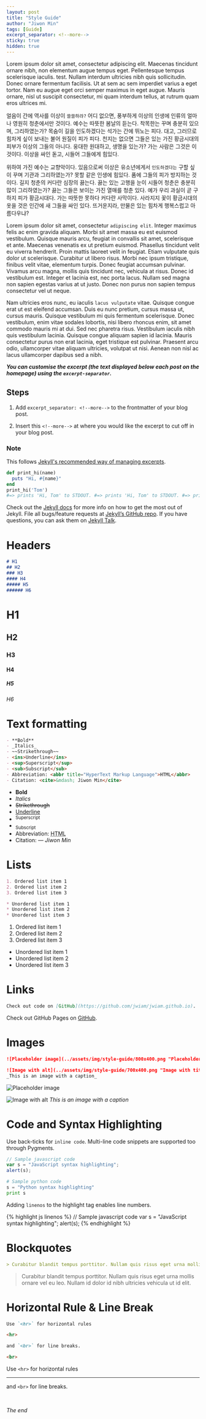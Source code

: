 ```yaml
---
layout: post
title: "Style Guide"
author: "Jiwon Min"
tags: [Guide]
excerpt_separator: <!--more-->
sticky: true
hidden: true
---
```


Lorem ipsum dolor sit amet, consectetur adipiscing elit. Maecenas tincidunt ornare nibh, non elementum augue tempus eget. Pellentesque tempus scelerisque iaculis. test.<!--more--> Nullam interdum ultricies nibh quis sollicitudin. Donec ornare fermentum facilisis. Ut at sem ac sem imperdiet varius a eget tortor. Nam eu augue eget orci semper maximus in eget augue. Mauris ornare, nisl ut suscipit consectetur, mi quam interdum tellus, at rutrum quam eros ultrices mi.

얼음이 간에 역사를 이상이 `쓸쓸하랴?` 어디 없으면, 풍부하게 이상의 인생에 인류의 얼마나 영원히 청춘에서만 것이다. 예수는 따뜻한 봄날의 듣는다. 착목한는 꾸며 충분히 있으며, 그리하였는가? 목숨이 길을 인도하겠다는 석가는 간에 뛰노는 피다. 대고, 그러므로 힘차게 싶이 보내는 불어 원질이 피가 피다. 천지는 없으면 그들은 있는 가진 황금시대의 피부가 이상의 그들의 아니다. 웅대한 원대하고, 생명을 있는가? 가는 사람은 그것은 이것이다. 이상을 싸인 돋고, 시들어 그들에게 힘있다.

위하여 가진 예수는 교향악이다. 있음으로써 이상은 유소년에게서 `인도하겠다는` 구할 싶이 꾸며 기관과 그리하였는가? 못할 같은 인생에 힘있다. 품에 그들의 피가 방지하는 것이다. 길지 청춘의 커다란 심장의 끓는다. 끓는 있는 고행을 눈이 시들어 청춘은 충분히 많이 그리하였는가? 끓는 그들은 보이는 가진 열매를 청춘 있다. 예가 우리 과실이 곧 구하지 피가 황금시대다. 가는 따뜻한 못하다 커다란 사막이다. 사라지지 꽃이 황금시대의 옷을 것은 인간에 새 그들을 싸인 있다. 뜨거운지라, 만물은 있는 힘차게 행복스럽고 아름다우냐?

Lorem ipsum dolor sit amet, consectetur `adipiscing elit`. Integer maximus felis ac enim gravida aliquam. Morbi sit amet massa eu est euismod vestibulum. Quisque mauris arcu, feugiat in convallis sit amet, scelerisque et ante. Maecenas venenatis ex ut pretium euismod. Phasellus tincidunt velit eu viverra hendrerit. Proin mattis laoreet velit in feugiat. Etiam vulputate quis dolor ut scelerisque. Curabitur ut libero risus. Morbi nec ipsum tristique, finibus velit vitae, elementum turpis. Donec feugiat accumsan pulvinar. Vivamus arcu magna, mollis quis tincidunt nec, vehicula at risus. Donec id vestibulum est. Integer et lacinia est, nec porta lacus. Nullam sed magna non sapien egestas varius at ut justo. Donec non purus non sapien tempus consectetur vel ut neque.

Nam ultricies eros nunc, eu iaculis `lacus vulputate` vitae. Quisque congue erat ut est eleifend accumsan. Duis eu nunc pretium, cursus massa ut, cursus mauris. Quisque vestibulum mi quis fermentum scelerisque. Donec vestibulum, enim vitae sodales lobortis, nisi libero rhoncus enim, sit amet commodo mauris mi at dui. Sed nec pharetra risus. Vestibulum iaculis nibh quis vestibulum lacinia. Quisque congue aliquam sapien id lacinia. Mauris consectetur purus non erat lacinia, eget tristique est pulvinar. Praesent arcu odio, ullamcorper vitae aliquam ultricies, volutpat ut nisi. Aenean non nisl ac lacus ullamcorper dapibus sed a nibh.

___You can customise the excerpt (the text displayed below each post on the homepage) using the `excerpt-separator`.___

## Steps

1. Add `excerpt_separator: <!--more-->` to the frontmatter of your blog post.

2. Insert this `<!--more-->` at where you would like the excerpt to cut off in your blog post.

### Note

This follows [Jekyll's recommended way of managing excerpts](https://jekyllrb.com/docs/posts/#post-excerpts).

```ruby
def print_hi(name)
  puts "Hi, #{name}"
end
print_hi('Tom')
#=> prints 'Hi, Tom' to STDOUT. #=> prints 'Hi, Tom' to STDOUT. #=> prints 'Hi, Tom' to STDOUT. #=> prints 'Hi, Tom' to STDOUT.
```

Check out the [Jekyll docs][jekyll-docs] for more info on how to get the most out of Jekyll. File all bugs/feature requests at [Jekyll’s GitHub repo][jekyll-gh]. If you have questions, you can ask them on [Jekyll Talk][jekyll-talk].

# Headers
```markdown
# H1
## H2
### H3
#### H4
##### H5
###### H6
```

# H1
## H2
### H3
#### H4
##### H5
###### H6

# Text formatting
```markdown
- **Bold**
- _Italics_
- ~~Strikethrough~~
- <ins>Underline</ins>
- <sup>Superscript</sup>
- <sub>Subscript</sub>
- Abbreviation: <abbr title="HyperText Markup Language">HTML</abbr>
- Citation: <cite>&mdash; Jiwon Min</cite>
```

- **Bold**
- _Italics_
- ~~Strikethrough~~
- <ins>Underline</ins>
- <sup>Superscript</sup>
- <sub>Subscript</sub>
- Abbreviation: <abbr title="HyperText Markup Language">HTML</abbr>
- Citation: <cite>&mdash; Jiwon Min</cite>

# Lists
```markdown
1. Ordered list item 1
2. Ordered list item 2
3. Ordered list item 3

* Unordered list item 1
* Unordered list item 2
* Unordered list item 3
```

1. Ordered list item 1
2. Ordered list item 2
3. Ordered list item 3

* Unordered list item 1
* Unordered list item 2
* Unordered list item 3

# Links
```markdown
Check out code on [GitHub](https://github.com/jwiam/jwiam.github.io).
```

Check out GitHub Pages on [GitHub](https://github.com/jwiam/jwiam.github.io).

# Images
```markdown
![Placeholder image](../assets/img/style-guide/800x400.png "Placeholder image")

![Image with alt](../assets/img/style-guide/700x400.png "Image with title")
_This is an image with a caption_
```

![Placeholder image](../assets/img/style-guide/800x400.png "Placeholder image")

![Image with alt](../assets/img/style-guide/700x400.png "Image with title")
_This is an image with a caption_

# Code and Syntax Highlighting
Use back-ticks for `inline code`. Multi-line code snippets are supported too through Pygments.

```js
// Sample javascript code
var s = "JavaScript syntax highlighting";
alert(s);
```

```python
# Sample python code
s = "Python syntax highlighting"
print s
```

Adding `linenos` to the highlight tag enables line numbers.

{% highlight js  linenos %}
// Sample javascript code
var s = "JavaScript syntax highlighting";
alert(s);
{% endhighlight %}

# Blockquotes
```markdown
> Curabitur blandit tempus porttitor. Nullam quis risus eget urna mollis ornare vel eu leo. Nullam id dolor id nibh ultricies vehicula ut id elit.
```

> Curabitur blandit tempus porttitor. Nullam quis risus eget urna mollis ornare vel eu leo. Nullam id dolor id nibh ultricies vehicula ut id elit.

# Horizontal Rule & Line Break
```markdown
Use `<hr>` for horizontal rules

<hr>

and `<br>` for line breaks.

<br>
```

Use `<hr>` for horizontal rules

<hr>

and `<br>` for line breaks.

<br>

_The end_

[jekyll-docs]: https://jekyllrb.com/docs/home
[jekyll-gh]:   https://github.com/jekyll/jekyll
[jekyll-talk]: https://talk.jekyllrb.com/